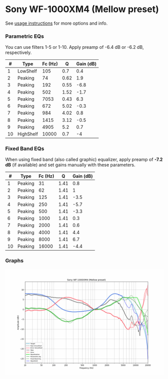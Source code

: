 # Sony WF-1000XM4 (Mellow preset)
See [usage instructions](https://github.com/jaakkopasanen/AutoEq#usage) for more options and info.

### Parametric EQs
You can use filters 1-5 or 1-10. Apply preamp of -6.4 dB or -6.2 dB, respectively.

|   # | Type      |   Fc (Hz) |    Q |   Gain (dB) |
|-----|-----------|-----------|------|-------------|
|   1 | LowShelf  |       105 | 0.7  |         0.4 |
|   2 | Peaking   |        74 | 0.62 |         1.9 |
|   3 | Peaking   |       192 | 0.55 |        -6.8 |
|   4 | Peaking   |       502 | 1.52 |        -1.7 |
|   5 | Peaking   |      7053 | 0.43 |         6.3 |
|   6 | Peaking   |       672 | 5.02 |        -0.3 |
|   7 | Peaking   |       984 | 4.02 |         0.8 |
|   8 | Peaking   |      1415 | 3.12 |        -0.5 |
|   9 | Peaking   |      4905 | 5.2  |         0.7 |
|  10 | HighShelf |     10000 | 0.7  |        -4   |

### Fixed Band EQs
When using fixed band (also called graphic) equalizer, apply preamp of **-7.2 dB** (if available) and set gains manually with these parameters.

|   # | Type    |   Fc (Hz) |    Q |   Gain (dB) |
|-----|---------|-----------|------|-------------|
|   1 | Peaking |        31 | 1.41 |         0.8 |
|   2 | Peaking |        62 | 1.41 |         1   |
|   3 | Peaking |       125 | 1.41 |        -3.5 |
|   4 | Peaking |       250 | 1.41 |        -5.7 |
|   5 | Peaking |       500 | 1.41 |        -3.3 |
|   6 | Peaking |      1000 | 1.41 |         0.3 |
|   7 | Peaking |      2000 | 1.41 |         0.6 |
|   8 | Peaking |      4000 | 1.41 |         4.4 |
|   9 | Peaking |      8000 | 1.41 |         6.7 |
|  10 | Peaking |     16000 | 1.41 |        -4.4 |

### Graphs
![](./Sony%20WF-1000XM4%20(Mellow%20preset).png)
